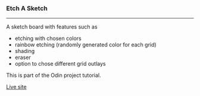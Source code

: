 ### Etch A Sketch
---

A sketch board with features such as
* etching with chosen colors
* rainbow etching (randomly generated color for each grid)
* shading
* eraser
* option to chose different grid outlays

This is part of the Odin project tutorial.

[Live site](https://introvert-design.github.io/EtchASketch/)